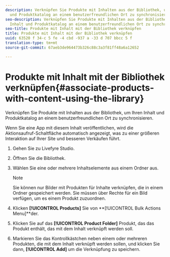 ```yaml
---
description: Verknüpfen Sie Produkte mit Inhalten aus der Bibliothek, um Ihren Inhalt
  und Produktkatalog an einem benutzerfreundlichen Ort zu synchronisieren.
seo-description: Verknüpfen Sie Produkte mit Inhalten aus der Bibliothek, um Ihren
  Inhalt und Produktkatalog an einem benutzerfreundlichen Ort zu synchronisieren.
seo-title: Produkte mit Inhalt mit der Bibliothek verknüpfen
title: Produkte mit Inhalt mit der Bibliothek verknüpfen
uuid: 63520 f 34-c 5 fe -4 cbd -937 a -33 d 707 bbcc 5 f
translation-type: tm+mt
source-git-commit: 67aeb3de964473b326c88c3a3f81ff48a6a12652

---
```



# Produkte mit Inhalt mit der Bibliothek verknüpfen{#associate-products-with-content-using-the-library}

Verknüpfen Sie Produkte mit Inhalten aus der Bibliothek, um Ihren Inhalt und Produktkatalog an einem benutzerfreundlichen Ort zu synchronisieren.

Wenn Sie eine App mit diesem Inhalt veröffentlichen, wird die Aktionsaufruf-Schaltfläche automatisch angezeigt, was zu einer größeren Interaktion auf Ihrer Site und besseren Verkäufen führt.

1. Gehen Sie zu Livefyre Studio.
1. Öffnen Sie die Bibliothek.
1. Wählen Sie eine oder mehrere Inhaltselemente aus einem Ordner aus.

   >[!NOTE]
   >
   >Sie können nur Bilder mit Produkten für Inhalte verknüpfen, die in einem Ordner gespeichert werden. Sie müssen über Rechte für ein Bild verfügen, um es einem Produkt zuzuordnen.

1. Klicken **[!UICONTROL Products]** Sie von **[!UICONTROL Bulk Actions Menu]**der.
1. Klicken Sie auf das **[!UICONTROL Product Folder]** Produkt, das das Produkt enthält, das mit dem Inhalt verknüpft werden soll.
1. Markieren Sie das Kontrollkästchen neben einem oder mehreren Produkten, die mit dem Inhalt verknüpft werden sollen, und klicken Sie dann, **[!UICONTROL Add]** um die Verknüpfung zu speichern.
